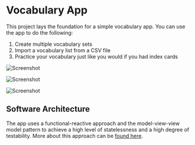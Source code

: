 # Vocabulary App

This project lays the foundation for a simple vocabulary app. You can use the app to do the following:

1. Create multiple vocabulary sets
2. Import a vocabulary list from a CSV file
3. Practice your vocabulary just like you would if you had index cards

![Screenshot](https://github.com/cbraunsch-dev/{PATH}/testViewDidLoad_when_nameSpecified_iPhone_320x568@2x.png "Screenshot")

![Screenshot](https://github.com/cbraunsch-dev/{PATH}/testImportFromFile_then_displayImportedVocabularyPairs_iPhone_320x568@2x.png "Screenshot")

![Screenshot](https://github.com/cbraunsch-dev/{PATH}/testShowValue_then_showDefinitionOfCurrentVocabularyPair_iPhone_320x568@2x.png "Screenshot")

## Software Architecture

The app uses a functional-reactive approach and the model-view-view model pattern to achieve a high level of statelessness and a high degree of testability. More about this approach can be [found here](https://github.com/cbraunsch-dev/TaskManagerApp).
